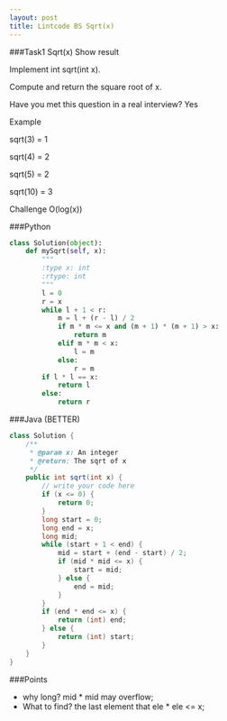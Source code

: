 ```yaml
---
layout: post
title: Lintcode BS Sqrt(x)
---
```

###Task1
Sqrt(x) Show result 

Implement int sqrt(int x).

Compute and return the square root of x.

Have you met this question in a real interview? Yes

Example

sqrt(3) = 1

sqrt(4) = 2

sqrt(5) = 2

sqrt(10) = 3

Challenge
O(log(x))

###Python
```python
class Solution(object):
    def mySqrt(self, x):
        """
        :type x: int
        :rtype: int
        """
        l = 0
        r = x
        while l + 1 < r:
            m = l + (r - l) / 2
            if m * m <= x and (m + 1) * (m + 1) > x:
                return m
            elif m * m < x:
                l = m
            else:
                r = m
        if l * l == x:
            return l
        else:
            return r
```

###Java (BETTER)
```java
class Solution {
    /**
     * @param x: An integer
     * @return: The sqrt of x
     */
    public int sqrt(int x) {
        // write your code here
        if (x <= 0) {
            return 0;
        }
        long start = 0;
        long end = x;
        long mid;
        while (start + 1 < end) {
            mid = start + (end - start) / 2;
            if (mid * mid <= x) {
                start = mid;
            } else {
                end = mid;
            }
        }
        if (end * end <= x) {
            return (int) end;
        } else {
            return (int) start;
        }
    }
}
```

###Points
* why long? mid * mid may overflow;
* What to find? the last element that ele * ele <= x;

